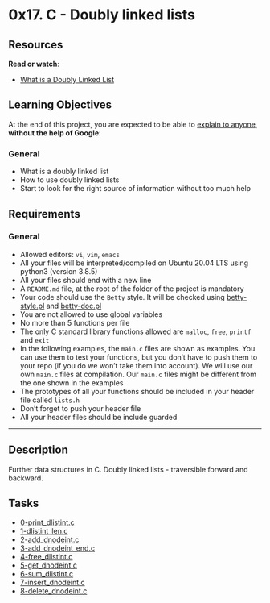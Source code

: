 # 0x17. C - Doubly linked lists
Resources
---------

**Read or watch**:

*   [What is a Doubly Linked List](/rltoken/C5_IRM981SVn8oA8RP3gag "What is a Doubly Linked List")

Learning Objectives
-------------------

At the end of this project, you are expected to be able to [explain to anyone](/rltoken/0ABh2M07w5kdsh9gRx1XwA "explain to anyone"), **without the help of Google**:

### General

*   What is a doubly linked list
*   How to use doubly linked lists
*   Start to look for the right source of information without too much help

Requirements
------------

### General

*   Allowed editors: `vi`, `vim`, `emacs`
*   All your files will be interpreted/compiled on Ubuntu 20.04 LTS using python3 (version 3.8.5)
*   All your files should end with a new line
*   A `README.md` file, at the root of the folder of the project is mandatory
*   Your code should use the `Betty` style. It will be checked using [betty-style.pl](https://github.com/holbertonschool/Betty/blob/master/betty-style.pl "betty-style.pl") and [betty-doc.pl](https://github.com/holbertonschool/Betty/blob/master/betty-doc.pl "betty-doc.pl")
*   You are not allowed to use global variables
*   No more than 5 functions per file
*   The only C standard library functions allowed are `malloc`, `free`, `printf` and `exit`
*   In the following examples, the `main.c` files are shown as examples. You can use them to test your functions, but you don’t have to push them to your repo (if you do we won’t take them into account). We will use our own `main.c` files at compilation. Our `main.c` files might be different from the one shown in the examples
*   The prototypes of all your functions should be included in your header file called `lists.h`
*   Don’t forget to push your header file
*   All your header files should be include guarded
--------------
## Description
Further data structures in C.
Doubly linked lists - traversible forward and backward.

## Tasks
* [0-print_dlistint.c](0-print_dlistint.c)
* [1-dlistint_len.c](1-dlistint_len.c)
* [2-add_dnodeint.c](2-add_dnodeint.c)
* [3-add_dnodeint_end.c](3-add_dnodeint_end.c)
* [4-free_dlistint.c](4-free_dlistint.c)
* [5-get_dnodeint.c](5-get_dnodeint.c)
* [6-sum_dlistint.c](6-sum_dlistint.c)
* [7-insert_dnodeint.c](7-insert_dnodeint.c)
* [8-delete_dnodeint.c](8-delete_dnodeint.c)
